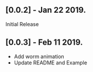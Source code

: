 ## [0.0.2] - Jan 22 2019.

Initial Release

## [0.0.3] - Feb 11 2019.

- Add worm animation
- Update README and Example
